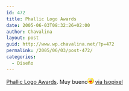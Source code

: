 ```yaml
---
id: 472
title: Phallic Logo Awards
date: 2005-06-03T08:32:26+02:00
author: Chavalina
layout: post
guid: http://www.wp.chavalina.net/?p=472
permalink: /2005/06/03/post-472/
categories:
  - Diseño
---
```

<a href="http://b3ta.com/features/phalliclogoawards/" target="_blank">Phallic Logo Awards</a>. Muy bueno![emo](/imagenes/emoticonos/risa.gif) <a href="http://www.isopixel.net/archives/002569.html" target="_blank">via Isopixel</a>